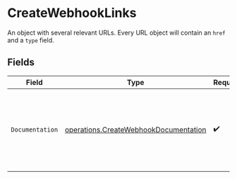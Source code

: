 # CreateWebhookLinks

An object with several relevant URLs. Every URL object will contain an `href` and a `type` field.


## Fields

| Field                                                                                          | Type                                                                                           | Required                                                                                       | Description                                                                                    |
| ---------------------------------------------------------------------------------------------- | ---------------------------------------------------------------------------------------------- | ---------------------------------------------------------------------------------------------- | ---------------------------------------------------------------------------------------------- |
| `Documentation`                                                                                | [operations.CreateWebhookDocumentation](../../models/operations/createwebhookdocumentation.md) | :heavy_check_mark:                                                                             | In v2 endpoints, URLs are commonly represented as objects with an `href` and `type` field.     |